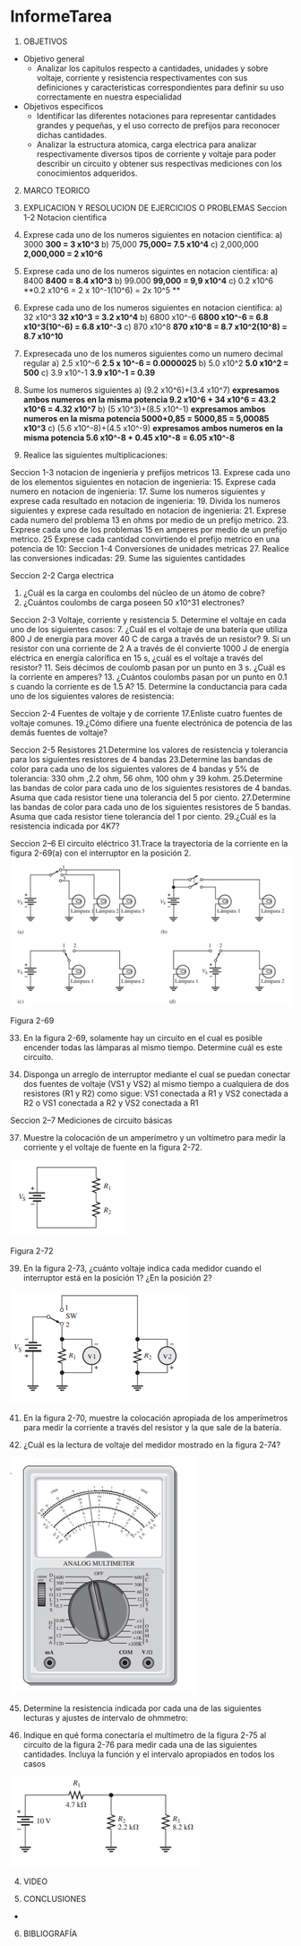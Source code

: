 # InformeTarea
1. OBJETIVOS 
* Objetivo general 
  * Analizar los capitulos respecto a cantidades, unidades y sobre voltaje, corriente y resistencia respectivamentes con sus definiciones y caracteristicas correspondientes para definir su uso correctamente en nuestra especialidad 
* Objetivos especificos
  * Identificar las diferentes notaciones para representar cantidades grandes y pequeñas, y el uso correcto de prefijos para reconocer dichas cantidades. 
  * Analizar la estructura atomica, carga electrica para analizar respectivamente diversos tipos de corriente y voltaje para poder describir un circuito y obtener sus respectivas mediciones con los conocimientos adqueridos. 

2. MARCO TEORICO

3. EXPLICACION Y RESOLUCION DE EJERCICIOS O PROBLEMAS
  Seccion 1-2 Notacion cientifica 
  
  
  1. Exprese cada uno de los numeros siguientes en notacion cientifica:
  a) 3000
  **300 = 3 x10^3**
  b) 75,000
  **75,000= 7.5 x10^4**
  c) 2,000,000
  **2,000,000 = 2 x10^6**
  
  
  3. Exprese cada uno de los numeros siguintes en notacion cientifica:
  a) 8400 
  **8400 = 8.4 x10^3**
  b) 99.000
  **99,000 = 9,9 x10^4**
  c) 0.2 x10^6
  **0.2 x10^6 = 2 x 10^-1(10^6)
            = 2x 10^5 **  
 
 
 5. Exprese cada uno de los numeros siguientes en notacion cientifica:
  a) 32 x10^3
  **32 x10^3 = 3.2 x10^4**
  b) 6800 x10^-6
  **6800 x10^-6 = 6.8 x10^3(10^-6)
              = 6.8 x10^-3**
  c) 870 x10^8
  **870 x10^8 = 8.7 x10^2(10^8)
            = 8.7 x10^10**
  7. Expresecada uno de los numeros siguientes como un numero decimal regular 
  a) 2.5 x10^-6
  **2.5 x 10^-6 = 0.0000025**
  b) 5.0 x10^2
  **5.0 x10^2 = 500**
  c) 3.9 x10^-1
  **3.9 x10^-1 = 0.39**
  9. Sume los numeros siguientes 
  a) (9.2 x10^6)+(3.4 x10^7)
  **expresamos ambos numeros en la misma potencia 
  9.2 x10^6 + 34 x10^6 = 43.2 x10^6
                       = 4.32 x10^7**
  b) (5 x10^3)+(8.5 x10^-1)
  **expresamos ambos numeros en la misma potencia
  5000+0,85 = 5000,85
            = 5,00085 x10^3**
  c) (5.6 x10^-8)+(4.5 x10^-9)
  **expresamos ambos numeros en la misma potencia
  5.6 x10^-8 + 0.45 x10^-8 = 6.05 x10^-8**
  11. Realice las siguientes multiplicaciones:

  Seccion 1-3 notacion de ingenieria y prefijos metricos
  13. Exprese cada uno de los elementos siguientes en notacion de ingenieria:
  15. Exprese cada numero en notacion de ingenieria: 
  17. Sume los numeros siguientes y exprese cada resultado en notacion de ingenieria:
  19. Divida los numeros siguientes y exprese cada resultado en notacion de ingenieria:
  21. Exprese cada numero del problema 13 en ohms por medio de un prefijo metrico.
  23. Exprese cada uno de los problemas 15 en amperes por medio de un prefijo metrico. 
  25 Exprese cada cantidad convirtiendo el prefijo metrico en una potencia de 10:
  Seccion 1-4 Conversiones de unidades metricas
  27. Realice las conversiones indicadas:
  29. Sume las siguientes cantidades

  Seccion 2-2 Carga electrica 
  1. ¿Cuál es la carga en coulombs del núcleo de un átomo de cobre?
  3. ¿Cuántos coulombs de carga poseen 50 x10^31 electrones?

  Seccion 2-3 Voltaje, corriente y resistencia 
  5. Determine el voltaje en cada uno de los siguientes casos:
  7. ¿Cuál es el voltaje de una batería que utiliza 800 J de energía para mover 40 C de   carga a través de
  un resistor?
  9. Si un resistor con una corriente de 2 A a través de él convierte 1000 J de energía   eléctrica en energía
  calorífica en 15 s, ¿cuál es el voltaje a través del resistor?
  11. Seis décimos de coulomb pasan por un punto en 3 s. ¿Cuál es la corriente en         amperes?
  13. ¿Cuántos coulombs pasan por un punto en 0.1 s cuando la corriente es de 1.5 A?
  15. Determine la conductancia para cada uno de los siguientes valores de resistencia: 

  Seccion 2-4 Fuentes de voltaje y de corriente
  17.Enliste cuatro fuentes de voltaje comunes.
  19.¿Cómo difiere una fuente electrónica de potencia de las demás fuentes de voltaje?

  Seccion 2-5 Resistores
  21.Determine los valores de resistencia y tolerancia para los siguientes resistores     de 4 bandas
  23.Determine las bandas de color para cada uno de los siguientes valores de 4 bandas   y 5% de tolerancia: 330 ohm ,2.2 ohm, 56 ohm, 100 ohm y 39 kohm.
  25.Determine las bandas de color para cada uno de los siguientes resistores de 4       bandas. Asuma que cada resistor tiene una tolerancia del 5 por ciento.
  27.Determine las bandas de color para cada uno de los siguientes resistores de 5       bandas. Asuma que cada resistor tiene tolerancia del 1 por ciento.
  29.¿Cuál es la resistencia indicada por 4K7?
  
  Seccion 2–6 El circuito eléctrico
  31.Trace la trayectoria de la corriente en la figura 2-69(a) con el interruptor en la   posición 2.
  ![](https://github.com/jlcastro5/InformeTarea/blob/e1726046c441b63189cae674c6d14e50fe61435c/circuito%202-69.PNG)
  
  Figura 2-69
  
  
  33. En la figura 2-69, solamente hay un circuito en el cual es posible encender todas las lámparas al mismo tiempo. Determine cuál es este circuito.


  35. Disponga un arreglo de interruptor mediante el cual se puedan conectar dos fuentes de voltaje (VS1 y VS2) al mismo tiempo a cualquiera de dos resistores (R1 y R2) como       sigue:
  VS1 conectada a R1 y VS2 conectada a R2
  o VS1 conectada a R2 y VS2 conectada a R1
  
  
  
  Seccion 2–7 Mediciones de circuito básicas
  
  
  37. Muestre la colocación de un amperímetro y un voltímetro para medir la corriente y el voltaje de 
  fuente en la figura 2-72.
  
  ![](https://github.com/jlcastro5/InformeTarea/blob/eb656492d25478f195673aed0c2b971d5f4ef39b/circuito%202-72.PNG)
  
  Figura 2-72
  
  39. En la figura 2-73, ¿cuánto voltaje indica cada medidor cuando el interruptor está en la posición 1?
  ¿En la posición 2?
  
  
  ![](https://github.com/jlcastro5/InformeTarea/blob/f146f2243eaeea37c6c28381f39bea987d1b6a85/circutio%202.73.PNG)
  
  
  41. En la figura 2-70, muestre la colocación apropiada de los amperímetros para medir la corriente a 
  través del resistor y la que sale de la batería.
 
 
 
 43. ¿Cuál es la lectura de voltaje del medidor mostrado en la figura 2-74?
  
  
  ![](https://github.com/jlcastro5/InformeTarea/blob/f146f2243eaeea37c6c28381f39bea987d1b6a85/274.PNG)
  
  
  
  45. Determine la resistencia indicada por cada una de las siguientes lecturas y ajustes de intervalo de
  ohmmetro:
  
  
  47. Indique en qué forma conectaría el multímetro de la figura 2-75 al circuito de la figura 2-76 para medir
  cada una de las siguientes cantidades. Incluya la función y el intervalo apropiados en todos los casos
 
 
 
 ![](https://github.com/jlcastro5/InformeTarea/blob/f146f2243eaeea37c6c28381f39bea987d1b6a85/276.PNG)
  
  
  
  
  
4. VIDEO

5. CONCLUSIONES

  *

6. BIBLIOGRAFÍA 
